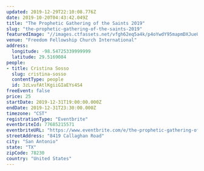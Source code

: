 ```yaml
---
updated: 2019-12-29T22:10:08.776Z
date: 2019-10-20T04:43:42.049Z
title: "The Prophetic Gathering of the Saints 2019"
slug: "the-prophetic-gathering-of-the-saints-2019"
featuredImage: "//images.ctfassets.net/vfgh62eq5a4k/p4oYwdY95mapmDXJueUdA/7076ef8a55c42b79bc29fc3be09cf4b0/Prophetic_Gathering_Graphic_Cropped.jpg"
venue: "Freedom Fellowship Church International"
address:
  longitude: -98.54725339999999
  latitude: 29.5169084
people:
- title: Cristina Sosso
  slug: cristina-sosso
  contentType: people
  id: 3zLvufAtlKgiiGIaEYs4S4
freeEvent: false
price: 25
startDate: 2019-12-31T19:00:00.000Z
endDate: 2019-12-31T23:30:00.000Z
timezone: "CST"
registrationType: "Eventbrite"
eventbriteId: 77685215571
eventbriteURL: "https://www.eventbrite.com/e/the-prophetic-gathering-of-the-saints-2019-tickets-77685215571"
streetAddress: "8419 Callaghan Road"
city: "San Antonio"
state: "TX"
zipCode: 78230
country: "United States"
---
```

